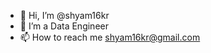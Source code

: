 - 👋 Hi, I’m @shyam16kr
- 👀 I’m a Data Engineer
- 📫 How to reach me shyam16kr@gmail.com

<!---
shyam16kr/shyam16kr is a ✨ special ✨ repository because its `README.md` (this file) appears on your GitHub profile.
You can click the Preview link to take a look at your changes.
--->
